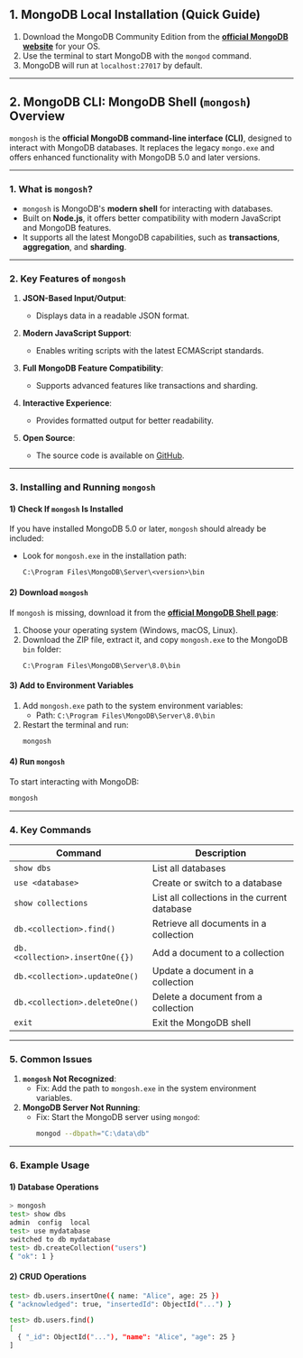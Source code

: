 ## **1. MongoDB Local Installation (Quick Guide)**
1. Download the MongoDB Community Edition from the **[official MongoDB website](https://www.mongodb.com/try/download/community)** for your OS.  
2. Use the terminal to start MongoDB with the `mongod` command.  
3. MongoDB will run at `localhost:27017` by default.  

---

## **2. MongoDB CLI: MongoDB Shell (`mongosh`) Overview**

`mongosh` is the **official MongoDB command-line interface (CLI)**, designed to interact with MongoDB databases. It replaces the legacy `mongo.exe` and offers enhanced functionality with MongoDB 5.0 and later versions.

---

### **1. What is `mongosh`?**
- `mongosh` is MongoDB's **modern shell** for interacting with databases.
- Built on **Node.js**, it offers better compatibility with modern JavaScript and MongoDB features.
- It supports all the latest MongoDB capabilities, such as **transactions**, **aggregation**, and **sharding**.

---

### **2. Key Features of `mongosh`**
1. **JSON-Based Input/Output**:
   - Displays data in a readable JSON format.

2. **Modern JavaScript Support**:
   - Enables writing scripts with the latest ECMAScript standards.

3. **Full MongoDB Feature Compatibility**:
   - Supports advanced features like transactions and sharding.

4. **Interactive Experience**:
   - Provides formatted output for better readability.

5. **Open Source**:
   - The source code is available on [GitHub](https://github.com/mongodb-js/mongosh).

---

### **3. Installing and Running `mongosh`**
#### **1) Check If `mongosh` Is Installed**
If you have installed MongoDB 5.0 or later, `mongosh` should already be included:
- Look for `mongosh.exe` in the installation path:
  ```
  C:\Program Files\MongoDB\Server\<version>\bin
  ```

#### **2) Download `mongosh`**
If `mongosh` is missing, download it from the **[official MongoDB Shell page](https://www.mongodb.com/try/download/shell)**:
1. Choose your operating system (Windows, macOS, Linux).
2. Download the ZIP file, extract it, and copy `mongosh.exe` to the MongoDB `bin` folder:
   ```
   C:\Program Files\MongoDB\Server\8.0\bin
   ```

#### **3) Add to Environment Variables**
1. Add `mongosh.exe` path to the system environment variables:
   - Path: `C:\Program Files\MongoDB\Server\8.0\bin`
2. Restart the terminal and run:
   ```bash
   mongosh
   ```

#### **4) Run `mongosh`**
To start interacting with MongoDB:
```bash
mongosh
```

---

### **4. Key Commands**
| Command                        | Description                                |
|--------------------------------|--------------------------------------------|
| `show dbs`                     | List all databases                        |
| `use <database>`               | Create or switch to a database            |
| `show collections`             | List all collections in the current database |
| `db.<collection>.find()`       | Retrieve all documents in a collection    |
| `db.<collection>.insertOne({})` | Add a document to a collection            |
| `db.<collection>.updateOne()`   | Update a document in a collection         |
| `db.<collection>.deleteOne()`   | Delete a document from a collection       |
| `exit`                         | Exit the MongoDB shell                    |

---

### **5. Common Issues**
1. **`mongosh` Not Recognized**:
   - Fix: Add the path to `mongosh.exe` in the system environment variables.
2. **MongoDB Server Not Running**:
   - Fix: Start the MongoDB server using `mongod`:
     ```bash
     mongod --dbpath="C:\data\db"
     ```

---

### **6. Example Usage**
#### **1) Database Operations**
```bash
> mongosh
test> show dbs
admin  config  local
test> use mydatabase
switched to db mydatabase
test> db.createCollection("users")
{ "ok": 1 }
```

#### **2) CRUD Operations**
```bash
test> db.users.insertOne({ name: "Alice", age: 25 })
{ "acknowledged": true, "insertedId": ObjectId("...") }

test> db.users.find()
[
  { "_id": ObjectId("..."), "name": "Alice", "age": 25 }
]
```